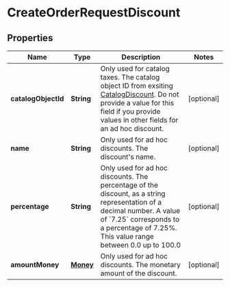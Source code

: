 
# CreateOrderRequestDiscount

## Properties
Name | Type | Description | Notes
------------ | ------------- | ------------- | -------------
**catalogObjectId** | **String** | Only used for catalog taxes. The catalog object ID from exsiting [CatalogDiscount](#type-catalogdiscount).  Do not provide a value for this field if you provide values in other fields for an ad hoc discount. |  [optional]
**name** | **String** | Only used for ad hoc discounts. The discount&#39;s name. |  [optional]
**percentage** | **String** | Only used for ad hoc discounts. The percentage of the discount, as a string representation of a decimal number.  A value of &#x60;7.25&#x60; corresponds to a percentage of 7.25%. This value range between 0.0 up to 100.0 |  [optional]
**amountMoney** | [**Money**](Money.md) | Only used for ad hoc discounts. The monetary amount of the discount. |  [optional]



